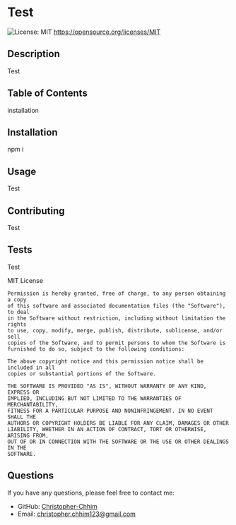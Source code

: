 # Test
  ![License: MIT](https://img.shields.io/badge/License-MIT-yellow.svg)
  https://opensource.org/licenses/MIT
  ## Description
  Test
  ## Table of Contents
  installation
  ## Installation
  npm i
  ## Usage
  Test
  ## Contributing
  Test
  ## Tests
  Test

  MIT License

    Permission is hereby granted, free of charge, to any person obtaining a copy
    of this software and associated documentation files (the "Software"), to deal
    in the Software without restriction, including without limitation the rights
    to use, copy, modify, merge, publish, distribute, sublicense, and/or sell
    copies of the Software, and to permit persons to whom the Software is
    furnished to do so, subject to the following conditions:
        
    The above copyright notice and this permission notice shall be included in all
    copies or substantial portions of the Software.

    THE SOFTWARE IS PROVIDED "AS IS", WITHOUT WARRANTY OF ANY KIND, EXPRESS OR
    IMPLIED, INCLUDING BUT NOT LIMITED TO THE WARRANTIES OF MERCHANTABILITY,
    FITNESS FOR A PARTICULAR PURPOSE AND NONINFRINGEMENT. IN NO EVENT SHALL THE
    AUTHORS OR COPYRIGHT HOLDERS BE LIABLE FOR ANY CLAIM, DAMAGES OR OTHER
    LIABILITY, WHETHER IN AN ACTION OF CONTRACT, TORT OR OTHERWISE, ARISING FROM,
    OUT OF OR IN CONNECTION WITH THE SOFTWARE OR THE USE OR OTHER DEALINGS IN THE
    SOFTWARE.
  

  ## Questions
  If you have any questions, please feel free to contact me:

  - GitHub: [Christopher-Chhim](https://github.com/Christopher-Chhim)
  - Email: christopher.chhim123@gmail.com
